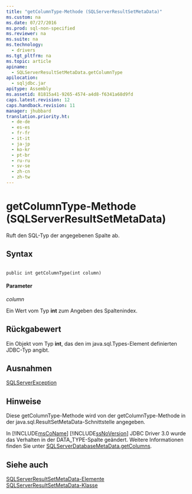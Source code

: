 ```yaml
---
title: "getColumnType-Methode (SQLServerResultSetMetaData)"
ms.custom: na
ms.date: 07/27/2016
ms.prod: sql-non-specified
ms.reviewer: na
ms.suite: na
ms.technology: 
  - drivers
ms.tgt_pltfrm: na
ms.topic: article
apiname: 
  - SQLServerResultSetMetaData.getColumnType
apilocation: 
  - sqljdbc.jar
apitype: Assembly
ms.assetid: 81815a41-9265-4574-a4d8-f6341a68d9fd
caps.latest.revision: 12
caps.handback.revision: 11
manager: jhubbard
translation.priority.ht: 
  - de-de
  - es-es
  - fr-fr
  - it-it
  - ja-jp
  - ko-kr
  - pt-br
  - ru-ru
  - sv-se
  - zh-cn
  - zh-tw
---
```

# getColumnType-Methode (SQLServerResultSetMetaData)
  Ruft den SQL\-Typ der angegebenen Spalte ab.  
  
## Syntax  
  
```  
  
public int getColumnType(int column)  
```  
  
#### Parameter  
 *column*  
  
 Ein Wert vom Typ **int** zum Angeben des Spaltenindex.  
  
## Rückgabewert  
 Ein Objekt vom Typ **int**, das den im java.sql.Types\-Element definierten JDBC\-Typ angibt.  
  
## Ausnahmen  
 [SQLServerException](../content/SQLServerException-Class.md)  
  
## Hinweise  
 Diese getColumnType\-Methode wird von der getColumnType\-Methode in der java.sql.ResultSetMetaData\-Schnittstelle angegeben.  
  
 In [!INCLUDE[msCoName](../content/includes/msCoName_md.md)] [!INCLUDE[ssNoVersion](../content/includes/ssNoVersion_md.md)] JDBC Driver 3.0 wurde das Verhalten in der DATA\_TYPE\-Spalte geändert. Weitere Informationen finden Sie unter [SQLServerDatabaseMetaData.getColumns](../content/getColumns-Method--SQLServerDatabaseMetaData-.md).  
  
## Siehe auch  
 [SQLServerResultSetMetaData-Elemente](../content/SQLServerResultSetMetaData-Members.md)   
 [SQLServerResultSetMetaData-Klasse](../content/SQLServerResultSetMetaData-Class.md)  
  
  
